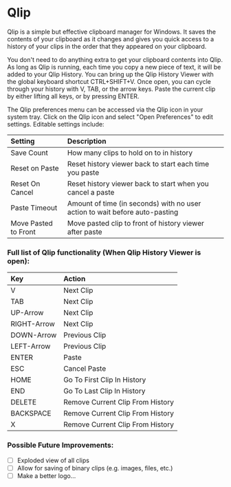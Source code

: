 # Qlip
Qlip is a simple but effective clipboard manager for Windows. It saves the contents of your clipboard as it changes and gives you quick access to a history of your clips in the order that they appeared on your clipboard.

You don't need to do anything extra to get your clipboard contents into Qlip. As long as Qlip is running, each time you copy a new piece of text, it will be added to your Qlip History. You can bring up the Qlip History Viewer with the global keyboard shortcut CTRL+SHIFT+V. Once open, you can cycle through your history with V, TAB, or the arrow keys. Paste the current clip by either lifting all keys, or by pressing ENTER. 

The Qlip preferences menu can be accessed via the Qlip icon in your system tray. Click on the Qlip icon and select "Open Preferences" to edit settings. Editable settings include:

| Setting              | Description           
|:---------------------|:-------------
| Save Count           | How many clips to hold on to in history 
| Reset on Paste       | Reset history viewer back to start each time you paste
| Reset On Cancel      | Reset history viewer back to start when you cancel a paste
| Paste Timeout        | Amount of time (in seconds) with no user action to wait before auto-pasting
| Move Pasted to Front | Move pasted clip to front of history viewer after paste 

### Full list of Qlip functionality (When Qlip History Viewer is open):
| Key         | Action           
|:------------|:-------------
| V           | Next Clip
| TAB         | Next Clip
| UP-Arrow    | Next Clip
| RIGHT-Arrow | Next Clip
| DOWN-Arrow  | Previous Clip 
| LEFT-Arrow  | Previous Clip
| ENTER       | Paste
| ESC         | Cancel Paste
| HOME        | Go To First Clip In History
| END         | Go To Last Clip In History
| DELETE      | Remove Current Clip From History
| BACKSPACE   | Remove Current Clip From History
| X           | Remove Current Clip From History

### Possible Future Improvements:
- [ ] Exploded view of all clips
- [ ] Allow for saving of binary clips (e.g. images, files, etc.)
- [ ] Make a better logo...